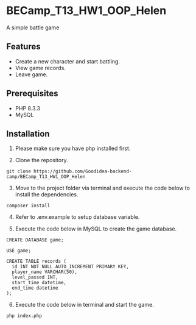 # BECamp_T13_HW1_OOP_Helen
A simple battle game

## Features
- Create a new character and start battling.
- View game records.
- Leave game.

## Prerequisites

- PHP 8.3.3
- MySQL

## Installation

1. Please make sure you have php installed first.

2. Clone the repository.

```
git clone https://github.com/Goodidea-backend-camp/BECamp_T13_HW1_OOP_Helen
```

3. Move to the project folder via terminal and execute the code below to install the dependencies.

```
composer install
```
4. Refer to .env.example to setup database variable.

5. Execute the code below in MySQL to create the game database.

```
CREATE DATABASE game;
```
```
USE game;
```
```
CREATE TABLE records (
  id INT NOT NULL AUTO_INCREMENT PRIMARY KEY,
  player_name VARCHAR(50),
  level_passed INT,
  start_time datetime,
  end_time datetime
);
```

6. Execute the code below in terminal and start the game.

```
php index.php
```